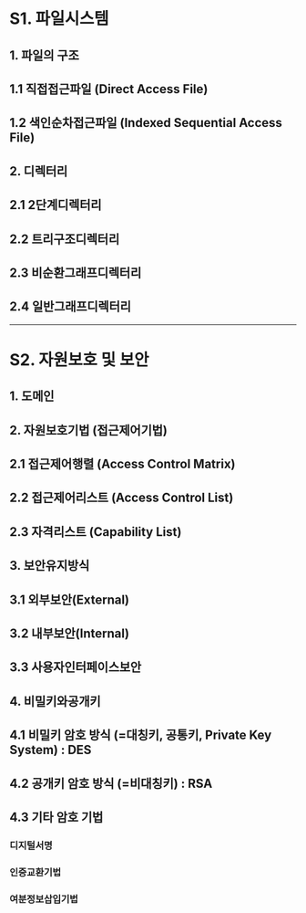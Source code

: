 # S1. 파일시스템
## 1. 파일의 구조
## 1.1 직접접근파일 (Direct Access File)

## 1.2 색인순차접근파일 (Indexed Sequential Access File)

## 2. 디렉터리

## 2.1 2단계디렉터리

## 2.2 트리구조디렉터리

## 2.3 비순환그래프디렉터리

## 2.4 일반그래프디렉터리

---
# S2. 자원보호 및 보안
## 1. 도메인

## 2. 자원보호기법 (접근제어기법)
## 2.1 접근제어행렬 (Access Control Matrix)

## 2.2 접근제어리스트 (Access Control List)

## 2.3 자격리스트 (Capability List)

## 3. 보안유지방식
## 3.1 외부보안(External)
## 3.2 내부보안(Internal)
## 3.3 사용자인터페이스보안


## 4. 비밀키와공개키
## 4.1 비밀키 암호 방식 (=대칭키, 공통키, Private Key System) : DES

## 4.2 공개키 암호 방식 (=비대칭키) : RSA


## 4.3 기타 암호 기법
### 디지털서명

### 인증교환기법

### 여분정보삽입기법



